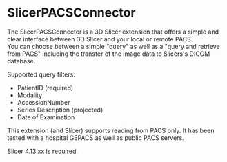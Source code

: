 # SlicerPACSConnector

The SlicerPACSConnector is a 3D Slicer extension that offers a simple and clear interface between 3D Slicer and your local or remote PACS.  
You can choose between a simple "query" as well as a "query and retrieve from PACS" including the transfer of the image data to Slicers's DICOM database.

Supported query filters:

*   PatientID (required)
*   Modality
*   AccessionNumber
*   Series Description (projected)
*   Date of Examination

This extension (and Slicer) supports reading from PACS only. It has been tested with a hospital GEPACS as well as public PACS servers.  

Slicer 4.13.xx is required.
